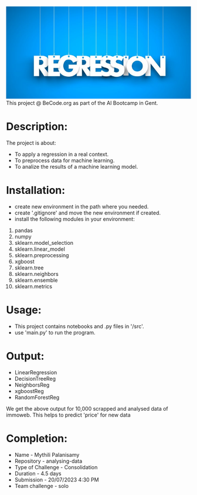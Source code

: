 ![regression](./assets/regression.jpg)
This project @ BeCode.org as part of the AI Bootcamp in Gent.

# Description:
The project is about:
* To apply a regression in a real context.
* To preprocess data for machine learning.
* To analize the results of a machine learning model. 

# Installation:
* create new environment in the path where you needed.
* create '.gitignore' and move the new environment if created.
* install the following modules in your environment:
1. pandas
2. numpy
3. sklearn.model_selection
4. sklearn.linear_model
5. sklearn.preprocessing
6. xgboost
7. sklearn.tree
8. sklearn.neighbors
9. sklearn.ensemble
10. sklearn.metrics

# Usage:
* This project contains notebooks and .py files in '/src'.
* use 'main.py' to run the program.

# Output:
* LinearRegression
* DecisionTreeReg
* NeighborsReg
* xgboostReg
* RandomForestReg

We get the above output for 10,000 scrapped and analysed data of immoweb.
This helps to predict 'price' for new data

# Completion:
* Name - Mythili Palanisamy
* Repository - analysing-data
* Type of Challenge - Consolidation
* Duration - 4.5 days
* Submission - 20/07/2023 4:30 PM
* Team challenge - solo

